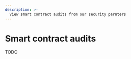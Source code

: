 ```yaml
---
description: >-
  View smart contract audits from our security parnters
---
```


# Smart contract audits

TODO